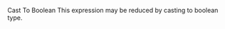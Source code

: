 Cast To Boolean
This expression may be reduced by casting to boolean type.

<?php

$variable = $condition == 'met' ? 1 : 0;
// Same as 
$variable = (bool) $condition == 'met';

$variable = $condition == 'met' ? 0 : 1;
// Same as (Note the condition inversion)
$variable = (bool) $condition != 'met';
// also, with an indentical condition
$variable = !(bool) $condition == 'met';



?>